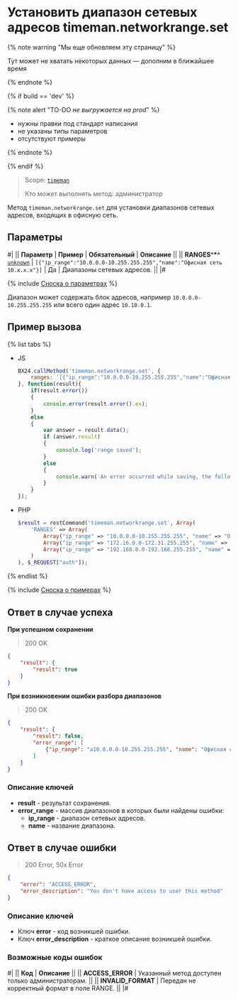 # Установить диапазон сетевых адресов timeman.networkrange.set

{% note warning "Мы еще обновляем эту страницу" %}

Тут может не хватать некоторых данных — дополним в ближайшее время

{% endnote %}

{% if build == 'dev' %}

{% note alert "TO-DO _не выгружается на prod_" %}

- нужны правки под стандарт написания
- не указаны типы параметров
- отсутствуют примеры

{% endnote %}

{% endif %}

> Scope: [`timeman`](../../scopes/permissions.md)
>
> Кто может выполнять метод: администратор

Метод `timeman.networkrange.set` для установки диапазонов сетевых адресов, входящих в офисную сеть.

## Параметры

#|
|| **Параметр** | **Пример** | **Обязательный** | **Описание** ||
|| **RANGES^*^**
[`unknown`](../../data-types.md) | `[{"ip_range":"10.0.0.0-10.255.255.255","name":"Офисная сеть 10.x.x.x"}]` | Да | Диапазоны сетевых адресов. ||
|#

{% include [Сноска о параметрах](../../../_includes/required.md) %}

Диапазон может содержать блок адресов, например `10.0.0.0-10.255.255.255` или всего один адрес `10.10.0.1`.

## Пример вызова

{% list tabs %}

- JS

    ```javascript
    BX24.callMethod('timeman.networkrange.set', {
        ranges: '[{"ip_range":"10.0.0.0-10.255.255.255","name":"Офисная сеть 10.x.x.x"},{"ip_range":"172.16.0.0-172.31.255.255","name":"Офисная сеть 172.x.x.x"},{"ip_range":"192.168.0.0-192.168.255.255","name":"Офисная сеть 192.168.x.x"}]'
    }, function(result){
        if(result.error())
        {
            console.error(result.error().ex);
        }
        else
        {
            var answer = result.data();
            if (answer.result)
            {
                console.log('range saved');
            }
            else
            {
                console.warn('An error occurred while saving, the following ranges are incorrect', answer.error_ranges);
            }
        }
    });
    ```

- PHP

    ```php
    $result = restCommand('timeman.networkrange.set', Array(
        'RANGES' => Array(
            Array("ip_range" => "10.0.0.0-10.255.255.255", "name" => "Офисная сеть 10.x.x.x"),
            Array("ip_range" => "172.16.0.0-172.31.255.255", "name" => "Офисная сеть 172.x.x.x"),
            Array("ip_range" => "192.168.0.0-192.168.255.255", "name" => "Офисная сеть 192.168.x.x")
        )
    ), $_REQUEST["auth"]);
    ```

{% endlist %}

{% include [Сноска о примерах](../../../_includes/examples.md) %}

## Ответ в случае успеха

**При успешном сохранении**

> 200 OK
```json
{
    "result": {
        "result": true
    }
}
```

**При возникновении ошибки разбора диапазонов**

> 200 OK
```json
{
    "result": {
        "result": false,
        "error_range": [
            {"ip_range": "a10.0.0.0-10.255.255.255", "name": "Офисная сеть 10.x.x.x"}
        ]
    }
}
```

### Описание ключей

- **result** - результат сохранения.
- **error_range** - массив диапазонов в которых были найдены ошибки:
    - **ip_range** - диапазон сетевых адресов.
    - **name** - название диапазона.

## Ответ в случае ошибки

> 200 Error, 50x Error
```json
{
    "error": "ACCESS_ERROR",
    "error_description": "You don't have access to user this method"
}
```

### Описание ключей

- Ключ **error** - код возникшей ошибки.
- Ключ **error_description** - краткое описание возникшей ошибки.

### Возможные коды ошибок

#|
|| **Код** | **Описание** ||
|| **ACCESS_ERROR** | Указанный метод доступен только администраторам. ||
|| **INVALID_FORMAT** | Передан не корректный формат в поле RANGE. ||
|#